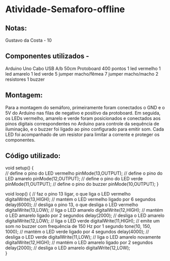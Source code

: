 # Atividade-Semaforo-offline
## Notas:
Gustavo da Costa - 10


## Componentes utilizados -
Arduino Uno
Cabo USB A/b 50cm
Protoboard 400 pontos
1 led vermelho
1 led amarelo
1 led verde
5 jumper macho/fêmea
7 jumper macho/macho
2 resistores
1 buzzer

## Montagem:
Para a montagem do semáforo, primeiramente foram conectados o GND e o 5V do Arduino nas filas de negativo e positivo da protoboard. Em seguida, os LEDs vermelho, amarelo e verde foram posicionados e conectados aos pinos digitais correspondentes no Arduino para controle da sequência de iluminação, e o buzzer foi ligado ao pino configurado para emitir som. Cada LED foi acompanhado de um resistor para limitar a corrente e proteger os componentes.

## Código utilizado:
void setup() {  
    // define o pino do LED vermelho
    pinMode(13,OUTPUT);
    // define o pino do LED amarelo
    pinMode(12,OUTPUT);
    // define o pino do LED verde
    pinMode(11,OUTPUT);
    // define o pino do buzzer
    pinMode(10,OUTPUT);
}

void loop() {
  // faz o pino 13 ligar, o que liga o LED vermelho
  digitalWrite(13,HIGH);
  // mantém o LED vermelho ligado por 6 segundos
  delay(6000);
  // desliga o pino 13, o que desliga o LED vermelho
  digitalWrite(13,LOW);
  // liga o LED amarelo
  digitalWrite(12,HIGH);
  // mantém o LED amarelo ligado por 2 segundos
  delay(2000);
  // desliga o LED amarelo
  digitalWrite(12,LOW);
  // liga o LED verde
  digitalWrite(11,HIGH);
  // emite um som no buzzer com frequência de 150 Hz por 1 segundo
  tone(10, 150, 1000);
  // mantém o LED verde ligado por 4 segundos
  delay(4000);
  // desliga o LED verde
  digitalWrite(11,LOW);
  // liga o LED amarelo novamente
  digitalWrite(12,HIGH);
  // mantém o LED amarelo ligado por 2 segundos
  delay(2000);
  // desliga o LED amarelo
  digitalWrite(12,LOW);  
}
